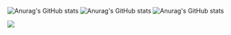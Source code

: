![Anurag's GitHub stats](https://github-readme-stats.vercel.app/api?username=bjnandi&show_icons=true)
![Anurag's GitHub stats](https://github-readme-stats.vercel.app/api?username=anuraghazra&show_icons=true&theme=radical)
![Anurag's GitHub stats](https://github-readme-stats.vercel.app/api?username=bjnandi&hide=contribs,prs)

![](https://komarev.com/ghpvc/?username=bjnandi&color=brightgreen)


